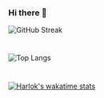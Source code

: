 ### Hi there 👋

<!--
**giorgio-modeo/giorgio-modeo** is a ✨ _special_ ✨ repository because its `README.md` (this file) appears on your GitHub profile.

Here are some ideas to get you started:

- 🔭 I’m currently working on ...
- 🌱 I’m currently learning ...
- 👯 I’m looking to collaborate on ...
- 🤔 I’m looking for help with ...
- 💬 Ask me about ...
- 📫 How to reach me: ...
- 😄 Pronouns: ...
- ⚡ Fun fact: ...
-->
![GitHub Streak](http://github-readme-streak-stats.herokuapp.com?user=giorgio-modeo&theme=dark&background=000000)
#
![Top Langs](https://github-readme-stats.vercel.app/api/top-langs/?username=giorgio-modeo&layout=pie&theme=dark&background=000000)
#
[![Harlok's wakatime stats](https://github-readme-stats.vercel.app/api/wakatime?username=giorgio-modeo)](https://github.com/anuraghazra/github-readme-stats)
